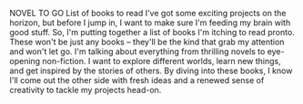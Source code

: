 NOVEL TO GO
List of books to read
I've got some exciting projects on the horizon, but before I jump in, I want to make sure I'm feeding my brain with good stuff. So, I'm putting together a list of books I'm itching to read pronto. These won't be just any books – they'll be the kind that grab my attention and won't let go. I'm talking about everything from thrilling novels to eye-opening non-fiction. I want to explore different worlds, learn new things, and get inspired by the stories of others. By diving into these books, I know I'll come out the other side with fresh ideas and a renewed sense of creativity to tackle my projects head-on.